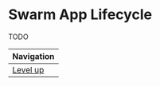 # Swarm App Lifecycle #

TODO

| Navigation               |
| ------------------------ |
| [Level up](../README.md) |
